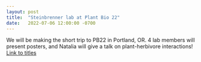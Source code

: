 ```yaml
---
layout: post
title:  "Steinbrenner lab at Plant Bio 22"
date:   2022-07-06 12:00:00 -0700
---
```

We will be making the short trip to PB22 in Portland, OR. 4 lab members will present posters, and Natalia will give a talk on plant-herbivore interactions! <a href="https://twitter.com/ADSteinbrenner/status/1546266289756184576">Link to titles</a>